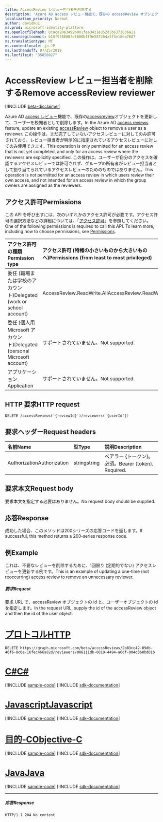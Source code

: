 ```yaml
---
title: AccessReview レビュー担当者を削除する
description: 'Azure AD access レビュー機能で、既存の accessReview オブジェクトを更新して、ユーザーを校閲者として削除します。  この操作は、まだ完了していないアクセスレビューに対してのみ許可されており、レビュー担当者が明示的に指定されているアクセスレビューに対してのみ使用できます。 この操作は、ユーザーが自分のアクセスを確認するアクセスレビューでは許可されず、グループの所有者がレビュー担当者として割り当てられているアクセスレビューのためのものではありません。 '
localization_priority: Normal
author: davidmu1
ms.prod: microsoft-identity-platform
ms.openlocfilehash: 0caca20a3499b001fea3431e852d5b6373836a11
ms.sourcegitcommit: b18f978808fef800bff9e587464a5f3e18eb7687
ms.translationtype: MT
ms.contentlocale: ja-JP
ms.lasthandoff: 07/25/2019
ms.locfileid: "35856027"
---
```

# <a name="remove-accessreview-reviewer"></a><span data-ttu-id="04323-105">AccessReview レビュー担当者を削除する</span><span class="sxs-lookup"><span data-stu-id="04323-105">Remove accessReview reviewer</span></span>

[!INCLUDE [beta-disclaimer](../../includes/beta-disclaimer.md)]

<span data-ttu-id="04323-106">Azure AD [access レビュー](../resources/accessreviews-root.md)機能で、既存の[accessreview](../resources/accessreview.md)オブジェクトを更新して、ユーザーを校閲者として削除します。</span><span class="sxs-lookup"><span data-stu-id="04323-106">In the Azure AD [access reviews](../resources/accessreviews-root.md) feature, update an existing [accessReview](../resources/accessreview.md) object to remove a user as a reviewer.</span></span>  <span data-ttu-id="04323-107">この操作は、まだ完了していないアクセスレビューに対してのみ許可されており、レビュー担当者が明示的に指定されているアクセスレビューに対してのみ使用できます。</span><span class="sxs-lookup"><span data-stu-id="04323-107">This operation is only permitted for an access review that is not yet completed, and only for an access review where the reviewers are explicitly specified.</span></span> <span data-ttu-id="04323-108">この操作は、ユーザーが自分のアクセスを確認するアクセスレビューでは許可されず、グループの所有者がレビュー担当者として割り当てられているアクセスレビューのためのものではありません。</span><span class="sxs-lookup"><span data-stu-id="04323-108">This operation is not permitted for an access review in which users review their own access, and not intended for an access review in which the group owners are assigned as the reviewers.</span></span> 


## <a name="permissions"></a><span data-ttu-id="04323-109">アクセス許可</span><span class="sxs-lookup"><span data-stu-id="04323-109">Permissions</span></span>
<span data-ttu-id="04323-p103">この API を呼び出すには、次のいずれかのアクセス許可が必要です。アクセス許可の選択方法などの詳細については、「[アクセス許可](/graph/permissions-reference)」を参照してください。</span><span class="sxs-lookup"><span data-stu-id="04323-p103">One of the following permissions is required to call this API. To learn more, including how to choose permissions, see [Permissions](/graph/permissions-reference).</span></span>

|<span data-ttu-id="04323-112">アクセス許可の種類</span><span class="sxs-lookup"><span data-stu-id="04323-112">Permission type</span></span>                        | <span data-ttu-id="04323-113">アクセス許可 (特権の小さいものから大きいものへ)</span><span class="sxs-lookup"><span data-stu-id="04323-113">Permissions (from least to most privileged)</span></span>              |
|:--------------------------------------|:---------------------------------------------------------|
|<span data-ttu-id="04323-114">委任 (職場または学校のアカウント)</span><span class="sxs-lookup"><span data-stu-id="04323-114">Delegated (work or school account)</span></span>     | <span data-ttu-id="04323-115">AccessReview.ReadWrite.All</span><span class="sxs-lookup"><span data-stu-id="04323-115">AccessReview.ReadWrite.All</span></span> |
|<span data-ttu-id="04323-116">委任 (個人用 Microsoft アカウント)</span><span class="sxs-lookup"><span data-stu-id="04323-116">Delegated (personal Microsoft account)</span></span> | <span data-ttu-id="04323-117">サポートされていません。</span><span class="sxs-lookup"><span data-stu-id="04323-117">Not supported.</span></span> |
|<span data-ttu-id="04323-118">アプリケーション</span><span class="sxs-lookup"><span data-stu-id="04323-118">Application</span></span>                            | <span data-ttu-id="04323-119">サポートされていません。</span><span class="sxs-lookup"><span data-stu-id="04323-119">Not supported.</span></span> |

## <a name="http-request"></a><span data-ttu-id="04323-120">HTTP 要求</span><span class="sxs-lookup"><span data-stu-id="04323-120">HTTP request</span></span>
<!-- { "blockType": "ignored" } -->
```http
DELETE /accessReviews('{reviewId}')/reviewers('{userId'})
```
## <a name="request-headers"></a><span data-ttu-id="04323-121">要求ヘッダー</span><span class="sxs-lookup"><span data-stu-id="04323-121">Request headers</span></span>
| <span data-ttu-id="04323-122">名前</span><span class="sxs-lookup"><span data-stu-id="04323-122">Name</span></span>         | <span data-ttu-id="04323-123">型</span><span class="sxs-lookup"><span data-stu-id="04323-123">Type</span></span>        | <span data-ttu-id="04323-124">説明</span><span class="sxs-lookup"><span data-stu-id="04323-124">Description</span></span> |
|:-------------|:------------|:------------|
| <span data-ttu-id="04323-125">Authorization</span><span class="sxs-lookup"><span data-stu-id="04323-125">Authorization</span></span> | <span data-ttu-id="04323-126">string</span><span class="sxs-lookup"><span data-stu-id="04323-126">string</span></span> | <span data-ttu-id="04323-p104">ベアラー \{トークン\}。必須。</span><span class="sxs-lookup"><span data-stu-id="04323-p104">Bearer \{token\}. Required.</span></span> |

## <a name="request-body"></a><span data-ttu-id="04323-129">要求本文</span><span class="sxs-lookup"><span data-stu-id="04323-129">Request body</span></span>
<span data-ttu-id="04323-130">要求本文を指定する必要はありません。</span><span class="sxs-lookup"><span data-stu-id="04323-130">No request body should be supplied.</span></span>


## <a name="response"></a><span data-ttu-id="04323-131">応答</span><span class="sxs-lookup"><span data-stu-id="04323-131">Response</span></span>
<span data-ttu-id="04323-132">成功した場合、このメソッドは200シリーズの応答コードを返します。</span><span class="sxs-lookup"><span data-stu-id="04323-132">If successful, this method returns a 200-series response code.</span></span>

## <a name="example"></a><span data-ttu-id="04323-133">例</span><span class="sxs-lookup"><span data-stu-id="04323-133">Example</span></span>

<span data-ttu-id="04323-134">これは、不要なレビューを削除するために、1回限り (定期的でない) アクセスレビューを更新する例です。</span><span class="sxs-lookup"><span data-stu-id="04323-134">This is an example of updating a one-time (not reoccurring) access review to remove an unnecessary reviewer.</span></span>


##### <a name="request"></a><span data-ttu-id="04323-135">要求</span><span class="sxs-lookup"><span data-stu-id="04323-135">Request</span></span>
<span data-ttu-id="04323-136">要求 URL で、accessReview オブジェクトの id と、ユーザーオブジェクトの id を指定します。</span><span class="sxs-lookup"><span data-stu-id="04323-136">In the request URL, supply the id of the accessReview object and then the id of the user object.</span></span>


# <a name="httptabhttp"></a>[<span data-ttu-id="04323-137">プロトコル</span><span class="sxs-lookup"><span data-stu-id="04323-137">HTTP</span></span>](#tab/http)
<!-- {
  "blockType": "request",
  "name": "remove_accessReview_reviewer"
}-->
```http
DELETE https://graph.microsoft.com/beta/accessReviews/2b83cc42-09db-46f6-8c6e-16fec466a82d/reviewers/006111db-0810-4494-a6df-904d368bd81b

```
# <a name="ctabcsharp"></a>[<span data-ttu-id="04323-138">C#</span><span class="sxs-lookup"><span data-stu-id="04323-138">C#</span></span>](#tab/csharp)
[!INCLUDE [sample-code](../includes/snippets/csharp/remove-accessreview-reviewer-csharp-snippets.md)]
[!INCLUDE [sdk-documentation](../includes/snippets/snippets-sdk-documentation-link.md)]

# <a name="javascripttabjavascript"></a>[<span data-ttu-id="04323-139">Javascript</span><span class="sxs-lookup"><span data-stu-id="04323-139">Javascript</span></span>](#tab/javascript)
[!INCLUDE [sample-code](../includes/snippets/javascript/remove-accessreview-reviewer-javascript-snippets.md)]
[!INCLUDE [sdk-documentation](../includes/snippets/snippets-sdk-documentation-link.md)]

# <a name="objective-ctabobjc"></a>[<span data-ttu-id="04323-140">目的-C</span><span class="sxs-lookup"><span data-stu-id="04323-140">Objective-C</span></span>](#tab/objc)
[!INCLUDE [sample-code](../includes/snippets/objc/remove-accessreview-reviewer-objc-snippets.md)]
[!INCLUDE [sdk-documentation](../includes/snippets/snippets-sdk-documentation-link.md)]

# <a name="javatabjava"></a>[<span data-ttu-id="04323-141">Java</span><span class="sxs-lookup"><span data-stu-id="04323-141">Java</span></span>](#tab/java)
[!INCLUDE [sample-code](../includes/snippets/java/remove-accessreview-reviewer-java-snippets.md)]
[!INCLUDE [sdk-documentation](../includes/snippets/snippets-sdk-documentation-link.md)]

---


##### <a name="response"></a><span data-ttu-id="04323-142">応答</span><span class="sxs-lookup"><span data-stu-id="04323-142">Response</span></span>
<!-- {
  "blockType": "response",
  "truncated": true
} -->
```http
HTTP/1.1 204 No content
```

<!--
{
  "type": "#page.annotation",
  "description": "Remove accessReview reviewer",
  "keywords": "",
  "section": "documentation",
  "tocPath": "",
  "suppressions": [
  ]
}
-->
